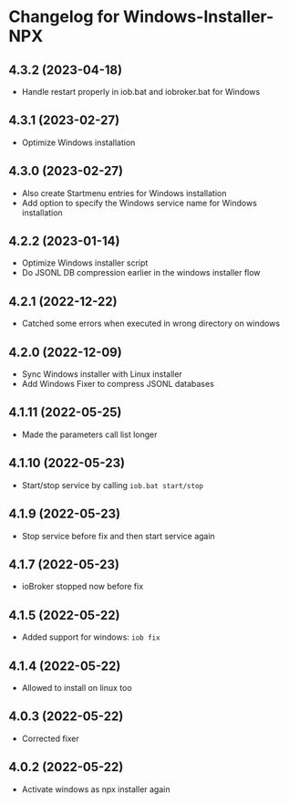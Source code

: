 # Changelog for Windows-Installer-NPX
<!-- ## **WORK IN PROGRESS**
-->
## 4.3.2 (2023-04-18)
* Handle restart properly in iob.bat and iobroker.bat for Windows

## 4.3.1 (2023-02-27)
* Optimize Windows installation

## 4.3.0 (2023-02-27)
* Also create Startmenu entries for Windows installation
* Add option to specify the Windows service name for Windows installation

## 4.2.2 (2023-01-14)
* Optimize Windows installer script
* Do JSONL DB compression earlier in the windows installer flow

## 4.2.1 (2022-12-22)
* Catched some errors when executed in wrong directory on windows

## 4.2.0 (2022-12-09)
* Sync Windows installer with Linux installer
* Add Windows Fixer to compress JSONL databases

## 4.1.11 (2022-05-25)
* Made the parameters call list longer

## 4.1.10 (2022-05-23)
* Start/stop service by calling `iob.bat start/stop`

## 4.1.9 (2022-05-23)
* Stop service before fix and then start service again

## 4.1.7 (2022-05-23)
* ioBroker stopped now before fix

## 4.1.5 (2022-05-22)
* Added support for windows: `iob fix`

## 4.1.4 (2022-05-22)
* Allowed to install on linux too

## 4.0.3 (2022-05-22)
* Corrected fixer

## 4.0.2 (2022-05-22)
* Activate windows as npx installer again
